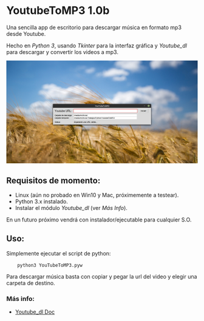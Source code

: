 # YoutubeToMP3 1.0b

Una sencilla app de escritorio para descargar música en formato mp3 desde Youtube.

Hecho en *Python 3*, usando *Tkinter* para la interfaz gráfica y *Youtube_dl* para descargar y convertir los videos a mp3.

![Imagen](https://github.com/FedeHC/YoutubeToMP3/blob/master/images/captura.jpg)

## Requisitos de momento:
- Linux (aún no probado en Win10 y Mac, próximemente a testear).
- Python 3.x instalado.
- Instalar el módulo *Youtube_dl* (ver *Más Info*).

En un futuro próximo vendrá con instalador/ejecutable para cualquier S.O.

## Uso:
Simplemente ejecutar el script de python:
```
    python3 YouTubeToMP3.pyw
```

Para descargar música basta con copiar y pegar la url del video y elegir una carpeta de destino.

### Más info:
- [Youtube_dl Doc](https://github.com/ytdl-org/youtube-dl/blob/master/README.md)

